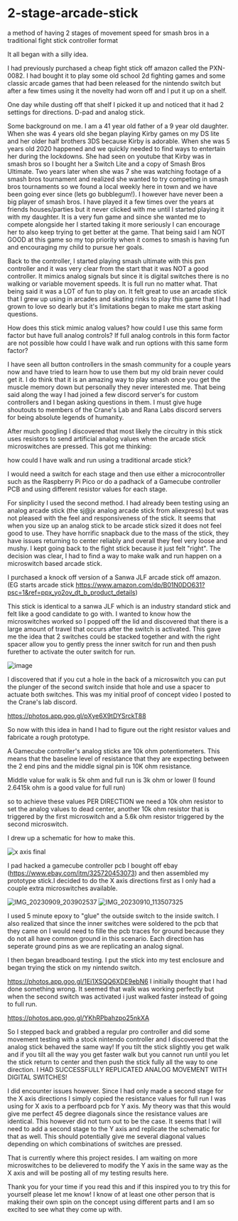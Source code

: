# 2-stage-arcade-stick
a method of having 2 stages of movement speed for smash bros in a traditional fight stick controller format

It all began with a silly idea.

I had previously purchased a cheap fight stick off amazon called the PXN-0082. I had bought it to play some old school 2d fighting games and some classic arcade games that had been released for the nintendo switch but after a few times using it the novelty had worn off and I put it up on a shelf.

One day while dusting off that shelf I picked it up and noticed that it had 2 settings for directions. D-pad and analog stick.

Some background on me. I am a 41 year old father of a 9 year old daughter. When she was 4 years old she began playing Kirby games on my DS lite and her older half brothers 3DS because Kirby is adorable. When she was 5 years old 2020 happened and we quickly needed to find ways to entertain her during the lockdowns. She had seen on youtube that Kirby was in smash bros so I bought her a Switch Lite and a copy of Smash Bros Ultimate. Two years later when she was 7 she was watching footage of a smash bros tournament and realized she wanted to try competing in smash bros tournaments so we found a local weekly here in town and we have been going ever since (lets go bubblegum!). I however have never been a big player of smash bros. I have played it a few times over the years at friends houses/parties but it never clicked with me until I started playing it with my daughter. It is a very fun game and since she wanted me to compete alongside her I started taking it more seriously I can encourage her to also keep trying to get better at the game. That being said I am NOT GOOD at this game so my top priority when it comes to smash is having fun and encouraging my child to pursue her goals. 

Back to the controller, I started playing smash ultimate with this pxn controller and it was very clear from the start that it was NOT a good controller. It mimics analog signals but since it is digital switches there is no walking or variable movement speeds. It is full run no matter what. That being said it was a LOT of fun to play on. It felt great to use an arcade stick that I grew up using in arcades and skating rinks to play this game that I had grown to love so dearly but it's limitations began to make me start asking questions.

How does this stick mimic analog values?
how could I use this same form factor but have full analog controls?
If full analog controls in this form factor are not possible how could I have walk and run options with this same form factor?

I have seen all button controllers in the smash community for a couple years now and have tried to learn how to use them but my old brain never could get it. I do think that it is an amazing way to play smash once you get the muscle memory down but personally they never interested me. That being said along the way I had joined a few discord server's for custom controllers and I began asking questions in them. I must give huge shoutouts to members of the Crane's Lab and Rana Labs discord servers for being absolute legends of humanity.

After much googling I discovered that most likely the circuitry in this stick uses resistors to send artificial analog values when the arcade stick microswitches are pressed. This got me thinking:

how could I have walk and run using a traditional arcade stick?

I would need a switch for each stage and then use either a microcontroller such as the Raspberry Pi Pico or do a padhack of a Gamecube controller PCB and using different resistor values for each stage.

For sinplicity I used the second method. I had already been testing using an analog arcade stick (the sj@jx analog arcade stick from aliexpress) but was not pleased with the feel and responsiveness of the stick. It seems that when you size up an analog stick to be arcade stick sized it does not feel good to use. They have horrific snapback due to the mass of the stick, they have issues returning to center reliably and overall they feel very loose and mushy. I kept going back to the fight stick because it just felt "right". The decision was clear, I had to find a way to make walk and run happen on a microswitch based arcade stick.

I purchased a knock off version of a Sanwa JLF arcade stick off amazon. (EG starts arcade stick https://www.amazon.com/dp/B01N0DO631?psc=1&ref=ppx_yo2ov_dt_b_product_details)

This stick is identical to a sanwa JLF which is an industry standard stick and felt like a good candidate to go with. I wanted to know how the microswitches worked so I popped off the lid and discovered that there is a large amount of travel that occurs after the switch is activated. This gave me the idea that 2 switches could be stacked together and with the right spacer allow you to gently press the inner switch for run and then push furether to activate the outer switch for run.

![image](https://github.com/heyitsryan/2-stage-arcade-stick/assets/2439341/e1c3a673-ad96-481f-a882-79c3c246901c)

I discovered that if you cut a hole in the back of a microswitch you can put the plunger of the second switch inside that hole and use a spacer to actuate both switches. This was my initial proof of concept video I posted to the Crane's lab discord.

https://photos.app.goo.gl/pXye6X9tDYSrckT88

So now with this idea in hand I had to figure out the right resistor values and fabricate a rough prototype.

A Gamecube controller's analog sticks are 10k ohm potentiometers. This means that the baseline level of resistance that they are expecting between the 2 end pins and the middle signal pin is 10K ohm resistance.

Middle value for walk is 5k ohm and full run is 3k ohm or lower (I found 2.6415k ohm is a good value for full run)

so to achieve these values PER DIRECTION we need a 10k ohm resistor to set the analog values to dead center, another 10k ohm resistor that is triggered by the first microswitch and a 5.6k ohm resistor triggered by the second microswitch.

I drew up a schematic for how to make this.

![x axis final](https://github.com/heyitsryan/2-stage-arcade-stick/assets/2439341/9b6f1280-1d2c-4e23-a30f-22bde1cbe6ad)

I pad hacked a gamecube controller pcb I bought off ebay (https://www.ebay.com/itm/325720453073) and then assembled my prototype stick.I decided to do the X axis directions first as I only had a couple extra microswitches available.

![IMG_20230909_203902537](https://github.com/heyitsryan/2-stage-arcade-stick/assets/2439341/c4524d67-09e8-4a17-9df3-f2dfb519c41d)
![IMG_20230910_113507325](https://github.com/heyitsryan/2-stage-arcade-stick/assets/2439341/323d5d5b-465c-442f-bf2e-cbc24ae565ed)

I used 5 minute epoxy to "glue" the outside switch to the inside switch. I also realized that since the inner switches were soldered to the pcb that they came on I would need to fille the pcb traces for ground because they do not all have common ground in this scenario. Each direction has seperate ground pins as we are replicating an analog signal.

I then began breadboard testing. I put the stick into my test enclosure and began trying the stick on my nintendo switch. 

https://photos.app.goo.gl/1Ei1XSQQ6XDE9ebN6
I initially thought that I had done something wrong. It seemed that walk was working perfectly but when the second switch was activated i just walked faster instead of going to full run.

https://photos.app.goo.gl/YKhRPbahzpo25nkXA

So I stepped back and grabbed a regular pro controller and did some movement testing with a stock nintendo controller and I discovered that the analog stick behaved the same way! If you tilt the stick slightly you get walk and if you tilt all the way you get faster walk but you cannot run until you let the stick return to center and then push the stick fully all the way to one direction. I HAD SUCCESSFULLY REPLICATED ANALOG MOVEMENT WITH DIGITAL SWITCHES!

I did encounter issues however. Since I had only made a second stage for the X axis directions I simply copied the resistance values for full run I was using for X axis to a perfboard pcb for Y axis. My theory was that this would give me perfect 45 degree diagonals since the resistance values are identical. This however did not turn out to be the case. It seems that I will need to add a second stage to the Y axis and replicate the schematic for that as well. This should potentially give me several diagonal values depending on which combinations of switches are pressed. 

That is currently where this project resides. I am waiting on more microswitches to be delievered to modify the Y axis in the same way as the X axis and will be posting all of my testing results here.

Thank you for your time if you read this and if this inspired you to try this for yourself please let me know! I know of at least one other person that is making their own spin on the concept using different parts and I am so excited to see what they come up with.
